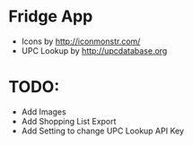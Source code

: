# Fridge App
 - Icons by http://iconmonstr.com/
 - UPC Lookup by http://upcdatabase.org

# TODO:
 - Add Images
 - Add Shopping List Export
 - Add Setting to change UPC Lookup API Key

